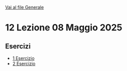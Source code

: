 [Vai al file Generale](../../readme.md)

# 12 Lezione 08 Maggio 2025

## Esercizi

- [1 Esercizio](Esercizi/1_Esercizio)
- [2 Esercizio](Esercizi/2_esercizio)
